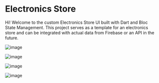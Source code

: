 # Electronics Store

Hi! Welcome to the custom Electronics Store UI built with Dart and Bloc State Management. This project serves as a template for an electronics store and can be integrated with actual data from Firebase or an API in the future.

![image](https://github.com/user-attachments/assets/c56e73ed-6b6d-4377-bd83-39c8a85b7291)

![image](https://github.com/user-attachments/assets/3d3007cb-153e-4d63-ad57-2c6e2d330302)

![image](https://github.com/user-attachments/assets/7f039237-2be9-4038-9469-38aad530f449)

![image](https://github.com/user-attachments/assets/812103b0-039d-45b9-9e40-fc1b854989ad)

